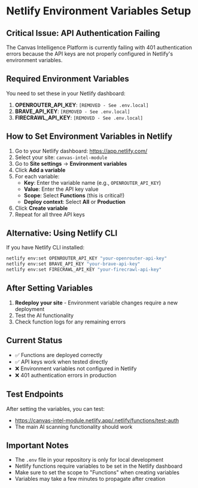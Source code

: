# Netlify Environment Variables Setup

## Critical Issue: API Authentication Failing

The Canvas Intelligence Platform is currently failing with 401 authentication errors because the API keys are not properly configured in Netlify's environment variables.

## Required Environment Variables

You need to set these in your Netlify dashboard:

1. **OPENROUTER_API_KEY**: `[REMOVED - See .env.local]`
2. **BRAVE_API_KEY**: `[REMOVED - See .env.local]`
3. **FIRECRAWL_API_KEY**: `[REMOVED - See .env.local]`

## How to Set Environment Variables in Netlify

1. Go to your Netlify dashboard: https://app.netlify.com/
2. Select your site: `canvas-intel-module`
3. Go to **Site settings** → **Environment variables**
4. Click **Add a variable**
5. For each variable:
   - **Key**: Enter the variable name (e.g., `OPENROUTER_API_KEY`)
   - **Value**: Enter the API key value
   - **Scope**: Select **Functions** (this is critical!)
   - **Deploy context**: Select **All** or **Production**
6. Click **Create variable**
7. Repeat for all three API keys

## Alternative: Using Netlify CLI

If you have Netlify CLI installed:

```bash
netlify env:set OPENROUTER_API_KEY "your-openrouter-api-key"
netlify env:set BRAVE_API_KEY "your-brave-api-key"
netlify env:set FIRECRAWL_API_KEY "your-firecrawl-api-key"
```

## After Setting Variables

1. **Redeploy your site** - Environment variable changes require a new deployment
2. Test the AI functionality
3. Check function logs for any remaining errors

## Current Status

- ✅ Functions are deployed correctly
- ✅ API keys work when tested directly
- ❌ Environment variables not configured in Netlify
- ❌ 401 authentication errors in production

## Test Endpoints

After setting the variables, you can test:
- https://canvas-intel-module.netlify.app/.netlify/functions/test-auth
- The main AI scanning functionality should work

## Important Notes

- The `.env` file in your repository is only for local development
- Netlify functions require variables to be set in the Netlify dashboard
- Make sure to set the scope to "Functions" when creating variables
- Variables may take a few minutes to propagate after creation